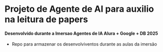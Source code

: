 # Projeto de Agente de AI para auxilio na leitura de papers   
#### Desenvolvido durante a Imersao Agentes de IA Alura + Google + DB 2025
* Repo para armazenar os desenvolviventos durante as aulas da imersão


